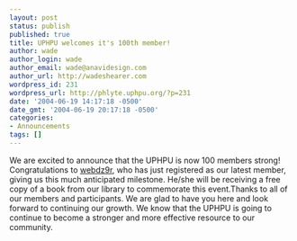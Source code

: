 ```yaml
---
layout: post
status: publish
published: true
title: UPHPU welcomes it's 100th member!
author: wade
author_login: wade
author_email: wade@anavidesign.com
author_url: http://wadeshearer.com
wordpress_id: 231
wordpress_url: http://phlyte.uphpu.org/?p=231
date: '2004-06-19 14:17:18 -0500'
date_gmt: '2004-06-19 20:17:18 -0500'
categories:
- Announcements
tags: []
---
```

<p>We are excited to announce that the UPHPU is now 100 members strong! Congratulations to <a href="http://www.uphpu.org/users.php?mode=profile&uid=118">webdz9r</a>, who has just registered as our latest member, giving us this much anticipated milestone. He/she will be receiving a free copy of a book from our library to commemorate this event.Thanks to all of our members and participants. We are glad to have you here and look forward to continuing our growth. We know that the UPHPU is going to continue to become a stronger and more effective resource to our community.</p>
